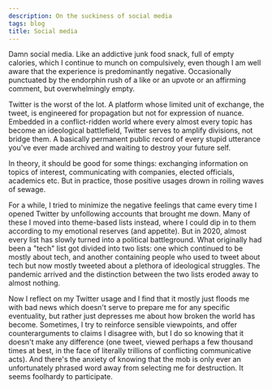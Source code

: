 ```yaml
---
description: On the suckiness of social media
tags: blog
title: Social media
---
```


Damn social media. Like an addictive junk food snack, full of empty calories, which I continue to munch on compulsively, even though I am well aware that the experience is predominantly negative. Occasionally punctuated by the endorphin rush of a like or an upvote or an affirming comment, but overwhelmingly empty.

Twitter is the worst of the lot. A platform whose limited unit of exchange, the tweet, is engineered for propagation but not for expression of nuance. Embedded in a conflict-ridden world where every almost every topic has become an ideological battlefield, Twitter serves to amplify divisions, not bridge them. A basically permanent public record of every stupid utterance you've ever made archived and waiting to destroy your future self.

In theory, it should be good for some things: exchanging information on topics of interest, communicating with companies, elected officials, academics etc. But in practice, those positive usages drown in roiling waves of sewage.

For a while, I tried to minimize the negative feelings that came every time I opened Twitter by unfollowing accounts that brought me down. Many of these I moved into theme-based lists instead, where I could dip in to them according to my emotional reserves (and appetite). But in 2020, almost every list has slowly turned into a political battleground. What originally had been a "tech" list got divided into two lists: one which continued to be mostly about tech, and another containing people who used to tweet about tech but now mostly tweeted about a plethora of ideological struggles. The pandemic arrived and the distinction between the two lists eroded away to almost nothing.

Now I reflect on my Twitter usage and I find that it mostly just floods me with bad news which doesn't serve to prepare me for any specific eventuality, but rather just depresses me about how broken the world has become. Sometimes, I try to reinforce sensible viewpoints, and offer counterarguments to claims I disagree with, but I do so knowing that it doesn't make any difference (one tweet, viewed perhaps a few thousand times at best, in the face of literally trillions of conflicting communicative acts). And there's the anxiety of knowing that the mob is only ever an unfortunately phrased word away from selecting me for destruction. It seems foolhardy to participate.
